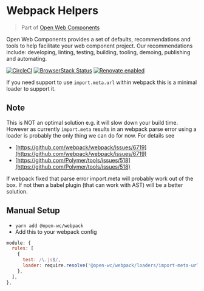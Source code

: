 # Webpack Helpers

> Part of [Open Web Components](https://github.com/open-wc/open-wc/)

Open Web Components provides a set of defaults, recommendations and tools to help facilitate your web component project. Our recommendations include: developing, linting, testing, building, tooling, demoing, publishing and automating.

[![CircleCI](https://circleci.com/gh/open-wc/open-wc.svg?style=shield)](https://circleci.com/gh/open-wc/open-wc)
[![BrowserStack Status](https://www.browserstack.com/automate/badge.svg?badge_key=M2UrSFVRang2OWNuZXlWSlhVc3FUVlJtTDkxMnp6eGFDb2pNakl4bGxnbz0tLUE5RjhCU0NUT1ZWa0NuQ3MySFFWWnc9PQ==--86f7fac07cdbd01dd2b26ae84dc6c8ca49e45b50)](https://www.browserstack.com/automate/public-build/M2UrSFVRang2OWNuZXlWSlhVc3FUVlJtTDkxMnp6eGFDb2pNakl4bGxnbz0tLUE5RjhCU0NUT1ZWa0NuQ3MySFFWWnc9PQ==--86f7fac07cdbd01dd2b26ae84dc6c8ca49e45b50)
[![Renovate enabled](https://img.shields.io/badge/renovate-enabled-brightgreen.svg)](https://renovatebot.com/)

If you need support to use `import.meta.url` within webpack this is a minimal loader to support it.

## Note
This is NOT an optimal solution e.g. it will slow down your build time.
However as currently `import.meta` results in an webpack parse error using a loader is probably the only thing we can do for now.
For details see 
- [https://github.com/webpack/webpack/issues/6719](https://github.com/webpack/webpack/issues/6719)
- [https://github.com/Polymer/tools/issues/518](https://github.com/Polymer/tools/issues/518)

If webpack fixed that parse error import.meta will probably work out of the box.
If not then a babel plugin (that can work with AST) will be a better solution.

## Manual Setup
- `yarn add @open-wc/webpack`
- Add this to your webpack config
```js
module: {
  rules: [
    {
      test: /\.js$/,
      loader: require.resolve('@open-wc/webpack/loaders/import-meta-url-loader.js'),
    },
  ],
},
```
